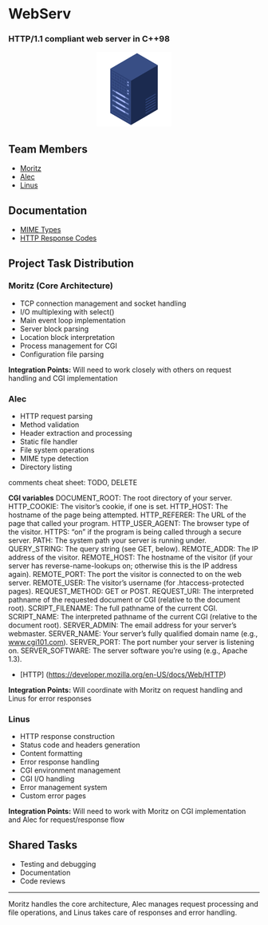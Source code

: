 # WebServ
### HTTP/1.1 compliant web server in C++98

<div align="center">
  <img src="assets/webserver.png" alt="webserve" width="150"/>
</div>

## Team Members
- [Moritz](https://github.com/mobartsch)
- [Alec](https://github.com/alecmalloc)
- [Linus](https://github.com/eschencode )


## Documentation
- [MIME Types](https://developer.mozilla.org/en-US/docs/Web/HTTP/MIME_types#structure_of_a_mime_type)
- [HTTP Response Codes](./assets/responseCodes.md)

## Project Task Distribution

### Moritz (Core Architecture)
- TCP connection management and socket handling
- I/O multiplexing with select()
- Main event loop implementation
- Server block parsing
- Location block interpretation
- Process management for CGI
- Configuration file parsing

**Integration Points:** Will need to work closely with others on request handling and CGI implementation

### Alec
- HTTP request parsing
- Method validation
- Header extraction and processing
- Static file handler
- File system operations
- MIME type detection
- Directory listing

comments cheat sheet: TODO, DELETE

**CGI variables**
DOCUMENT_ROOT: The root directory of your server.
HTTP_COOKIE: The visitor’s cookie, if one is set.
HTTP_HOST: The hostname of the page being attempted.
HTTP_REFERER: The URL of the page that called your program.
HTTP_USER_AGENT: The browser type of the visitor.
HTTPS: “on” if the program is being called through a secure server.
PATH: The system path your server is running under.
QUERY_STRING: The query string (see GET, below).
REMOTE_ADDR: The IP address of the visitor.
REMOTE_HOST: The hostname of the visitor (if your server has reverse-name-lookups on; otherwise this is the IP address again).
REMOTE_PORT: The port the visitor is connected to on the web server.
REMOTE_USER: The visitor’s username (for .htaccess-protected pages).
REQUEST_METHOD: GET or POST.
REQUEST_URI: The interpreted pathname of the requested document or CGI (relative to the document root).
SCRIPT_FILENAME: The full pathname of the current CGI.
SCRIPT_NAME: The interpreted pathname of the current CGI (relative to the document root).
SERVER_ADMIN: The email address for your server’s webmaster.
SERVER_NAME: Your server’s fully qualified domain name (e.g., www.cgi101.com).
SERVER_PORT: The port number your server is listening on.
SERVER_SOFTWARE: The server software you’re using (e.g., Apache 1.3).

- [HTTP] (https://developer.mozilla.org/en-US/docs/Web/HTTP)

**Integration Points:** Will coordinate with Moritz on request handling and Linus for error responses

### Linus
- HTTP response construction
- Status code and headers generation
- Content formatting
- Error response handling
- CGI environment management
- CGI I/O handling
- Error management system
- Custom error pages

**Integration Points:** Will need to work with Moritz on CGI implementation and Alec for request/response flow

## Shared Tasks
- Testing and debugging
- Documentation
- Code reviews

---

Moritz handles the core architecture, Alec manages request processing and file operations, and Linus takes care of responses and error handling.
